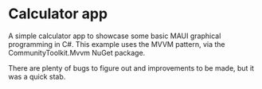 Calculator app
==============

A simple calculator app to showcase some basic MAUI graphical programming in C#.
This example uses the MVVM pattern, via the CommunityToolkit.Mvvm NuGet package.

There are plenty of bugs to figure out and improvements to be made, but it was a quick stab.